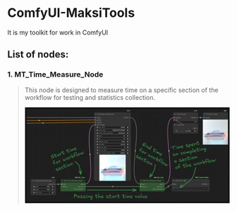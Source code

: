 # ComfyUI-MaksiTools
It is my toolkit for work in ComfyUI

## List of nodes:
### 1. MT_Time_Measure_Node
> This node is designed to measure time on a specific section of the workflow for testing and statistics collection.
> 
> ![MS_Time_Measure_Node.png](https://github.com/Maxim-Dey/ComfyUI-MS_Tools/blob/main/images/MS_Time_Measure_Node.png)

